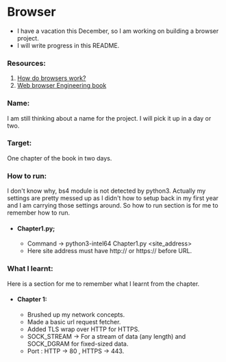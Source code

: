 # Browser
- I have a vacation this December, so I am working on building a browser project.
- I will write progress in this README.

### Resources:
1) [How do browsers work?](https://web.dev/articles/howbrowserswork)
2) [Web browser Engineering book](https://browser.engineering)

### Name:
I am still thinking about a name for the project. I will pick it up in a day or two.

### Target:
One chapter of the book in two days.

### How to run:
I don't know why, bs4 module is not detected by python3. Actually my settings are pretty messed up as I didn't how to setup back in my first year and I am carrying those settings around.
So how to run section is for me to remember how to run.
- #### Chapter1.py;
    - Command -> python3-intel64 Chapter1.py <site_address>
    - Here site address must have http:// or https:// before URL.

### What I learnt:
Here is a section for me to remember what I learnt from the chapter.
 - #### Chapter 1:
    - Brushed up my network concepts.
    - Made a basic url request fetcher.
    - Added TLS wrap over HTTP for HTTPS.
    - SOCK_STREAM -> For a stream of data (any length) and SOCK_DGRAM for fixed-sized data.
    - Port : HTTP -> 80 , HTTPS -> 443.
